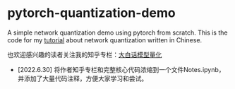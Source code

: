 # pytorch-quantization-demo
A simple network quantization demo using pytorch from scratch. This is the code for my [tutorial](https://mp.weixin.qq.com/s?__biz=Mzg4ODA3MDkyMA==&mid=2247483692&idx=1&sn=3e28db4881d591f4e6a66c83d4213823&chksm=cf81f74bf8f67e5d0f2a98fd7bf7a91864d14010d88a5ed89120b7b4fcd94fc34789f0d0db9a&token=680347690&lang=zh_CN#rd) about network quantization written in Chinese. 

也欢迎感兴趣的读者关注我的知乎专栏：[大白话模型量化](https://zhuanlan.zhihu.com/c_1258047709686231040)

- [2022.6.30] 将作者知乎专栏和完整核心代码浓缩到一个文件Notes.ipynb，并添加了大量代码注释，方便大家学习和尝试。



